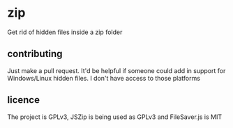 # zip
Get rid of hidden files inside a zip folder

## contributing
Just make a pull request. It'd be helpful if someone could add in support for Windows/Linux hidden files. I don't have access to those platforms

## licence
The project is GPLv3, JSZip is being used as GPLv3 and FileSaver.js is MIT
